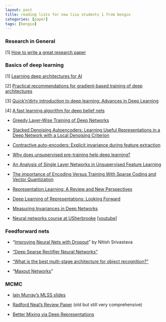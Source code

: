 ```yaml
---
layout: post
title: reading lists for new lisa students 1 from bengio
categories: [paper]
tags: [bengio]
---
```



### Research in General

[1] [How to write a great research paper](https://research.microsoft.com/en-us/um/people/simonpj/papers/giving-a-talk/writing-a-paper-slides.pdf)

### Basics of deep learning

[1] [Learning deep architectures for AI](http://www.iro.umontreal.ca/~bengioy/papers/ftml_book.pdf)

[2] [Practical recommendations for gradient-based training of deep architectures](http://arxiv.org/pdf/1206.5533v2.pdf)

[3] [Quick’n’dirty introduction to deep learning: Advances in Deep Learning ](http://www.kyunghyuncho.me/)

[4] [A fast learning algorithm for deep belief nets](http://www.cs.toronto.edu/~hinton/absps/fastnc.pdf)

* [Greedy Layer-Wise Training of Deep Networks](http://machinelearning.wustl.edu/mlpapers/paper_files/NIPS2006_739.pdf)

* [Stacked Denoising Autoencoders: Learning Useful Representations in a Deep Network with a Local Denoising Criterion](http://citeseerx.ist.psu.edu/viewdoc/download?doi=10.1.1.297.3484&rep=rep1&type=pdf)

* [Contractive auto-encoders: Explicit invariance during feature extraction](http://machinelearning.wustl.edu/mlpapers/paper_files/ICML2011Rifai_455.pdf)

* [Why does unsupervised pre-training help deep learning?](http://machinelearning.wustl.edu/mlpapers/paper_files/AISTATS2010_ErhanCBV10.pdf)

* [An Analysis of Single Layer Networks in Unsupervised Feature Learning](http://web.eecs.umich.edu/~honglak/nipsdlufl10-AnalysisSingleLayerUnsupervisedFeatureLearning.pdf)

* [The importance of Encoding Versus Training With Sparse Coding and Vector Quantization](http://www.stanford.edu/~acoates/papers/coatesng_icml_2011.pdf)

* [Representation Learning: A Review and New Perspectives](http://arxiv.org/pdf/1206.5538v3.pdf)  

* [Deep Learning of Representations: Looking Forward](http://arxiv.org/pdf/1305.0445v2.pdf)  

* [Measuring Invariances in Deep Networks](http://machinelearning.wustl.edu/mlpapers/paper_files/NIPS2009_0463.pdf)

* [Neural networks course at USherbrooke](http://info.usherbrooke.ca/hlarochelle/cours/ift725_A2013/contenu.html) [[youtube](http://www.youtube.com/playlist?list=PL6Xpj9I5qXYEcOhn7TqghAJ6NAPrNmUBH)]

### Feedforward nets

* “[Improving Neural Nets with Dropout](http://www.cs.toronto.edu/~nitish/msc_thesis.pdf)” by Nitish Srivastava

* [“Deep Sparse Rectifier Neural Networks”](http://deeplearningworkshopnips2010.files.wordpress.com/2010/11/nipswrkshp2010-cameraready.pdf)

* [“What is the best multi-stage architecture for object recognition?”](http://yann.lecun.com/exdb/publis/pdf/jarrett-iccv-09.pdf)

* “[Maxout Networks](http://arxiv.org/pdf/1302.4389v4.pdf)”

### MCMC

* [Iain Murray’s MLSS slides](http://mlg.eng.cam.ac.uk/mlss09/mlss_slides/Murray_1.pdf)

* [Radford Neal’s Review Paper](http://www.cs.toronto.edu/pub/radford/review.pdf) (old but still very comprehensive)

* [Better Mixing via Deep Representations](http://arxiv.org/pdf/1207.4404v1.pdf)

